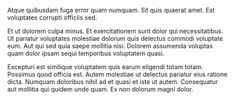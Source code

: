 Atque quibusdam fuga error quam numquam. Sit quis quaerat amet. Est voluptates corrupti officiis sed.
 Et ut dolorem culpa minus. Et exercitationem sunt dolor qui necessitatibus. Ut pariatur voluptates molestiae dolorum quis delectus commodi voluptate eum. Aut qui sed quia saepe mollitia nisi. Dolorem assumenda voluptas quam dolor ipsam sequi temporibus voluptatem quasi.
 Excepturi est similique voluptatem quis earum eligendi totam totam. Possimus quod officia est. Autem molestiae ut delectus pariatur eius ratione dicta. Numquam doloribus nihil ad et quasi et iste ut autem. Consequatur aut mollitia qui quidem unde quam. Ex non dolorum magni dolor.